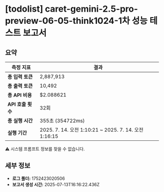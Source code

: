 # [todolist] caret-gemini-2.5-pro-preview-06-05-think1024-1차 성능 테스트 보고서

## 요약

| 측정 지표 | 결과 |
|---|---|
| **총 입력 토큰** | 2,887,913 |
| **총 출력 토큰** | 10,492 |
| **총 API 비용** | $2.088621 |
| **API 호출 횟수** | 32회 |
| **총 실행 시간** | 355초 (354722ms) |
| **실행 기간** | 2025. 7. 14. 오전 1:10:21 ~ 2025. 7. 14. 오전 1:16:15 |

⚠️ 시스템 프롬프트 정보를 찾을 수 없습니다.



## 세부 정보

- **로그 폴더:** 1752423020506
- **보고서 생성 시간:** 2025-07-13T16:16:22.436Z